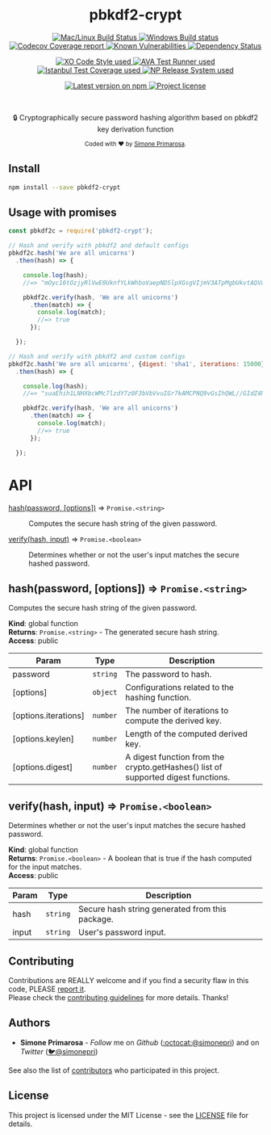 <h1 align="center">
  <b>pbkdf2-crypt</b>
</h1>
<p align="center">
  <!-- CI - TravisCI -->
  <a href="https://travis-ci.org/simonepri/pbkdf2-crypt">
    <img src="https://img.shields.io/travis/simonepri/pbkdf2-crypt/master.svg?label=Mac%20OSX%20%26%20Linux" alt="Mac/Linux Build Status" />
  </a>
  <!-- CI - AppVeyor -->
  <a href="https://ci.appveyor.com/project/simonepri/pbkdf2-crypt">
    <img src="https://img.shields.io/appveyor/ci/simonepri/pbkdf2-crypt/master.svg?label=Windows" alt="Windows Build status" />
  </a>
  <!-- Coverage - Codecov -->
  <a href="https://codecov.io/gh/simonepri/pbkdf2-crypt">
    <img src="https://img.shields.io/codecov/c/github/simonepri/pbkdf2-crypt/master.svg" alt="Codecov Coverage report" />
  </a>
  <!-- DM - Snyk -->
  <a href="https://snyk.io/test/github/simonepri/pbkdf2-crypt?targetFile=package.json">
    <img src="https://snyk.io/test/github/simonepri/pbkdf2-crypt/badge.svg?targetFile=package.json" alt="Known Vulnerabilities" />
  </a>
  <!-- DM - David -->
  <a href="https://david-dm.org/simonepri/pbkdf2-crypt">
    <img src="https://david-dm.org/simonepri/pbkdf2-crypt/status.svg" alt="Dependency Status" />
  </a>
</p>
<p align="center">
  <!-- Code Style - XO-Prettier -->
  <a href="https://github.com/sindresorhus/xo">
    <img src="https://img.shields.io/badge/code_style-XO+Prettier-5ed9c7.svg" alt="XO Code Style used" />
  </a>
  <!-- Test Runner - AVA -->
  <a href="https://github.com/avajs/ava">
    <img src="https://img.shields.io/badge/test_runner-AVA-fb3170.svg" alt="AVA Test Runner used" />
  </a>
  <!-- Test Coverage - Istanbul -->
  <a href="https://github.com/istanbuljs/nyc">
    <img src="https://img.shields.io/badge/test_coverage-NYC-fec606.svg" alt="Istanbul Test Coverage used" />
  </a>
  <!-- Release System - np -->
  <a href="https://github.com/sindresorhus/np">
    <img src="https://img.shields.io/badge/release_system-np-6c8784.svg" alt="NP Release System used" />
  </a>
</p>
<p align="center">
  <!-- Version - npm -->
  <a href="https://www.npmjs.com/package/pbkdf2-crypt">
    <img src="https://img.shields.io/npm/v/pbkdf2-crypt.svg" alt="Latest version on npm" />
  </a>
  <!-- License - MIT -->
  <a href="https://github.com/simonepri/pbkdf2-crypt#license">
    <img src="https://img.shields.io/github/license/simonepri/pbkdf2-crypt.svg" alt="Project license" />
  </a>
</p>
<br />
<p align="center">
  🔒 Cryptographically secure password hashing algorithm based on pbkdf2 key derivation function
</p>
<p align="center">
  <sub>
    Coded with ❤️ by <a href="#authors">Simone Primarosa</a>.
  </sub>
</p>

## Install

```bash
npm install --save pbkdf2-crypt
```

## Usage with promises
```js
const pbkdf2c = require('pbkdf2-crypt');

// Hash and verify with pbkdf2 and default configs
pbkdf2c.hash('We are all unicorns')
  .then(hash) => {

    console.log(hash);
    //=> "mOyc16tOzjyRlVwE0UknfYLkWhboVaepNDSlpXGsgVIjmV3ATpMgbUkvtAQVuGWYX8499ta+qTSwMS5mShHrPEMR1w/JRa3TiOYRK6D7K7Q0JhFkp83suUKaO2qqXf7XXlbeEQjEHyxXOQejKBxhbl7vdlgQcUnsovCtEhOesD0=,B1izIvz3r4CKWswSeWh11ClEVrXxs/2jDD0LGSUMar/KQyBI6x4CfkcnsC4WHU29Meew8aQYyURwS8tjP7N+tMM1NhM1FDnWH0766noazbVd1rNG8IHoroD8v0jQcHYTRth2pviQaoJszKcLP43XT+c9DNYolDXzeKQAPZ3+mI0=,10000,128,sha512"

    pbkdf2c.verify(hash, 'We are all unicorns')
      .then(match) => {
        console.log(match);
        //=> true
      });

  });

// Hash and verify with pbkdf2 and custom configs
pbkdf2c.hash('We are all unicorns', {digest: 'sha1', iterations: 15000})
  .then(hash) => {

    console.log(hash);
    //=> "suaEhih1LNHXbcWMc7lzdY7z0F3bVbVvuIGr7kAMCPNQ9vGsIhQWL//GIdZ4NNLs8n7rNkRFYHzEqBjl+GgzSQ==,T82zIg2ej8IOYBqqlGOtduKVFUUMras1eJ1U1khGTfeP1caP3jAozGQqS149Pynq9PlEGP0hhMOsywrKj97VUw==,7500,64,sha1"

    pbkdf2c.verify(hash, 'We are all unicorns')
      .then(match) => {
        console.log(match);
        //=> true
      });

  });
```

# API

<dl>
<dt><a href="#hash">hash(password, [options])</a> ⇒ <code>Promise.&lt;string&gt;</code></dt>
<dd><p>Computes the secure hash string of the given password.</p>
</dd>
<dt><a href="#verify">verify(hash, input)</a> ⇒ <code>Promise.&lt;boolean&gt;</code></dt>
<dd><p>Determines whether or not the user&#39;s input matches the secure hashed password.</p>
</dd>
</dl>

<a name="hash"></a>

## hash(password, [options]) ⇒ <code>Promise.&lt;string&gt;</code>
Computes the secure hash string of the given password.

**Kind**: global function  
**Returns**: <code>Promise.&lt;string&gt;</code> - The generated secure hash string.  
**Access**: public  

| Param | Type | Description |
| --- | --- | --- |
| password | <code>string</code> | The password to hash. |
| [options] | <code>object</code> | Configurations related to the hashing function. |
| [options.iterations] | <code>number</code> | The number of iterations to compute the derived key. |
| [options.keylen] | <code>number</code> | Length of the computed derived key. |
| [options.digest] | <code>number</code> | A digest function from the crypto.getHashes() list of supported digest functions. |

<a name="verify"></a>

## verify(hash, input) ⇒ <code>Promise.&lt;boolean&gt;</code>
Determines whether or not the user's input matches the secure hashed password.

**Kind**: global function  
**Returns**: <code>Promise.&lt;boolean&gt;</code> - A boolean that is true if the hash computed
for the input matches.  
**Access**: public  

| Param | Type | Description |
| --- | --- | --- |
| hash | <code>string</code> | Secure hash string generated from this package. |
| input | <code>string</code> | User's password input. |

## Contributing
Contributions are REALLY welcome and if you find a security flaw in this code, PLEASE [report it](https://github.com/simonepri/pbkdf2-crypt/issues/new).  
Please check the [contributing guidelines](.github/contributing.md) for more details. Thanks!

## Authors
- **Simone Primarosa** -  *Follow* me on *Github* ([:octocat:@simonepri](https://github.com/simonepri)) and on  *Twitter* ([🐦@simonepri](http://twitter.com/intent/user?screen_name=simoneprimarosa))

See also the list of [contributors](https://github.com/simonepri/pbkdf2-crypt/contributors) who participated in this project.

## License
This project is licensed under the MIT License - see the [LICENSE](https://github.com/simonepri/pbkdf2-crypt/LICENSE) file for details.
